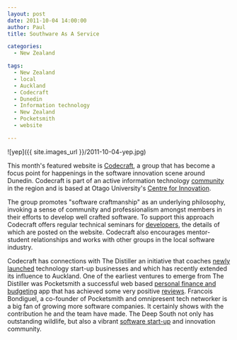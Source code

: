 ```yaml
---
layout: post
date: 2011-10-04 14:00:00
author: Paul
title: Southware As A Service

categories:
  - New Zealand

tags:
  - New Zealand
  - local
  - Auckland
  - Codecraft
  - Dunedin
  - Information technology
  - New Zealand
  - Pocketsmith
  - website

---
```


![yep]({{ site.images_url }}/2011-10-04-yep.jpg)

This month's featured website is [Codecraft](http://codecraft.org.nz/), a group that has become a focus point for happenings in the software innovation scene around Dunedin. Codecraft is part of an active information technology [community](http://codecraft.org.nz/?q=node/8) in the region and is based at Otago University's [Centre for Innovation](http://www.otago.ac.nz/centreforinnovation/).

The group promotes "software craftmanship" as an underlying philosophy, invoking a sense of community and professionalism amongst members in their efforts to develop well crafted software. To support this approach Codecraft offers regular technical seminars for [developers](https://iwantmyname.co.nz/services/developer/), the details of which are posted on the website. Codecraft also encourages mentor-student relationships and works with other groups in the local software industry.

Codecraft has connections with The Distiller an initiative that coaches [newly launched](http://www.thedistiller.org/startups) technology start-up businesses and which has recently extended its influence to Auckland. One of the earliest ventures to emerge from The Distiller was Pocketsmith a successful web based [personal finance and budgeting](http://www.pocketsmith.com/) app that has achieved some very positive [reviews](http://techcrunch.com/2009/07/18/start-saving-pocketsmith-is-a-crystal-ball-for-your-bank-accounts/). Francois Bondiguel, a co-founder of Pocketsmith and omnipresent tech networker is a big fan of growing more software companies. It certainly shows with the contribution he and the team have made. The Deep South not only has outstanding wildlife, but also a vibrant [software start-up](https://iwantmyname.co.nz/blog/2011/09/iwantmyname-backs-startup-weekend.html) and innovation community.
